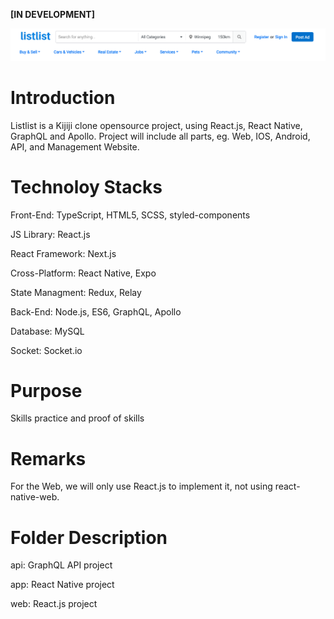 **[IN DEVELOPMENT]**

![ScreenShot](https://raw.githubusercontent.com/bobbylkchao/listlist/main/doc/screenshoot/web-header.png)

# Introduction

Listlist is a Kijiji clone opensource project, using React.js, React Native, GraphQL and Apollo.
Project will include all parts, eg. Web, IOS, Android, API, and Management Website.

# Technoloy Stacks

Front-End: TypeScript, HTML5, SCSS, styled-components

JS Library: React.js

React Framework: Next.js

Cross-Platform: React Native, Expo

State Managment: Redux, Relay

Back-End: Node.js, ES6, GraphQL, Apollo

Database: MySQL

Socket: Socket.io

# Purpose

Skills practice and proof of skills

# Remarks

For the Web, we will only use React.js to implement it, not using react-native-web.

# Folder Description

api: GraphQL API project

app: React Native project

web: React.js project
